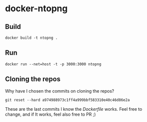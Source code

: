 # docker-ntopng

## Build

```
docker build -t ntopng .
```

## Run

```
docker run --net=host -t -p 3000:3000 ntopng
```

## Cloning the repos

Why have I chosen the commits on cloning the repos?

```
git reset --hard a974988973c1ff4a999bbf583310e40c46d86e2a
```

These are the last commits I know the *Dockerfile* works. Feel free to change, and if It works, feel also free to PR ;)
